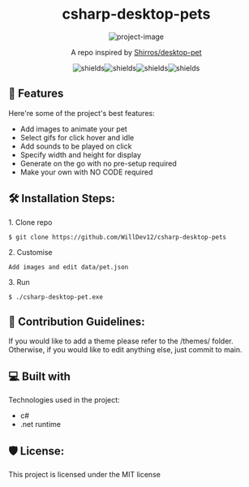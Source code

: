 <h1 align="center" id="title">csharp-desktop-pets</h1>

<p align="center"><img src="https://i.ibb.co/55BSjJ4/ezgif-com-video-to-gif.gif" alt="project-image"></p>

<p id="description" align="center">A repo inspired by <a href="https://github.com/Shirros/desktop-pet">Shirros/desktop-pet</a></p>

<p align="center"><img src="https://img.shields.io/github/watchers/WillDev12/csharp-desktop-pets" alt="shields"><img src="https://img.shields.io/github/stars/WillDev12/csharp-desktop-pets" alt="shields"><img src="https://img.shields.io/github/license/WillDev12/csharp-desktop-pets" alt="shields"><img src="https://img.shields.io/github/forks/WillDev12/csharp-desktop-pets" alt="shields"></p>

  
  
<h2>🧐 Features</h2>

Here're some of the project's best features:

*   Add images to animate your pet
*   Select gifs for click hover and idle
*   Add sounds to be played on click
*   Specify width and height for display
*   Generate on the go with no pre-setup required
*   Make your own with NO CODE required

<h2>🛠️ Installation Steps:</h2>

<p>1. Clone repo</p>

```
$ git clone https://github.com/WillDev12/csharp-desktop-pets
```

<p>2. Customise</p>

```
Add images and edit data/pet.json
```

<p>3. Run</p>

```
$ ./csharp-desktop-pet.exe
```

<h2>🍰 Contribution Guidelines:</h2>

If you would like to add a theme please refer to the /themes/ folder. Otherwise, if you would like to edit anything else, just commit to main.

  
  
<h2>💻 Built with</h2>

Technologies used in the project:

*   c#
*   .net runtime

<h2>🛡️ License:</h2>

This project is licensed under the MIT license
